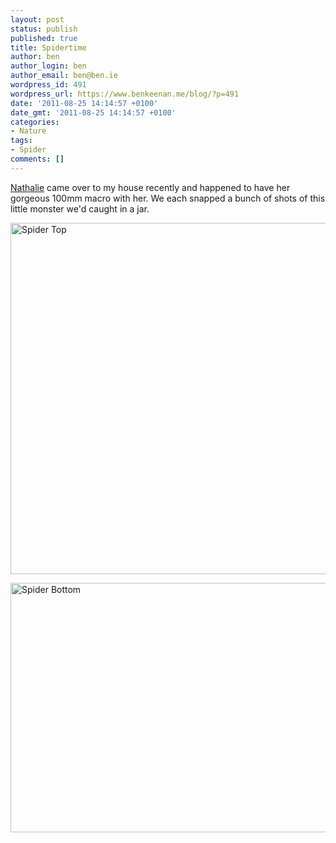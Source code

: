 ```yaml
---
layout: post
status: publish
published: true
title: Spidertime
author: ben
author_login: ben
author_email: ben@ben.ie
wordpress_id: 491
wordpress_url: https://www.benkeenan.me/blog/?p=491
date: '2011-08-25 14:14:57 +0100'
date_gmt: '2011-08-25 14:14:57 +0100'
categories:
- Nature
tags:
- Spider
comments: []
---
```

<p><a href="https://www.nathalie.ie/blog">Nathalie</a> came over to my house recently and happened to have her gorgeous 100mm macro with her. We each snapped a bunch of shots of this little monster we'd caught in a jar.</p>
<p><img src="https://farm7.static.flickr.com/6186/6079810316_662fb796e0_z.jpg" alt="Spider Top" width="640" height="562" /></p>
<p><img src="https://farm7.static.flickr.com/6090/6079277565_61a87278c0_z.jpg" alt="Spider Bottom" width="640" height="399" /></p>
